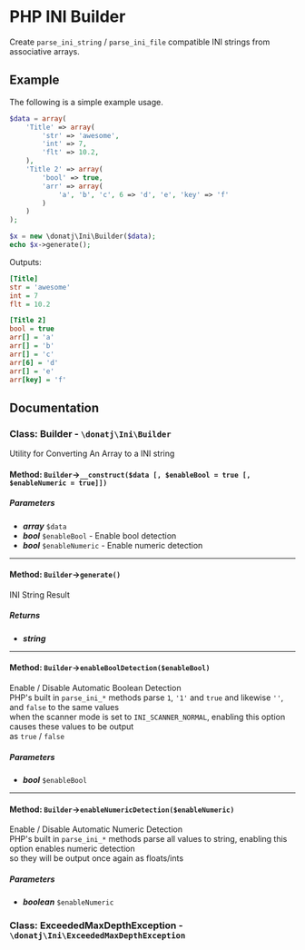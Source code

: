 # PHP INI Builder

Create `parse_ini_string` / `parse_ini_file` compatible INI strings from associative arrays.

## Example

The following is a simple example usage.

```php
$data = array(
	'Title' => array(
		'str' => 'awesome',
		'int' => 7,
		'flt' => 10.2,
	),
	'Title 2' => array(
		'bool' => true,
		'arr' => array(
			'a', 'b', 'c', 6 => 'd', 'e', 'key' => 'f'
		)
	)
);

$x = new \donatj\Ini\Builder($data);
echo $x->generate();
```

Outputs:

```ini
[Title]
str = 'awesome'
int = 7
flt = 10.2

[Title 2]
bool = true
arr[] = 'a'
arr[] = 'b'
arr[] = 'c'
arr[6] = 'd'
arr[] = 'e'
arr[key] = 'f'
```

## Documentation

### Class: Builder - `\donatj\Ini\Builder`

Utility for Converting An Array to a INI string

#### Method: `Builder`->`__construct($data [, $enableBool = true [, $enableNumeric = true]])`

##### Parameters

- ***array*** `$data`
- ***bool*** `$enableBool` - Enable bool detection
- ***bool*** `$enableNumeric` - Enable numeric detection



---

#### Method: `Builder`->`generate()`

INI String Result  
  


##### Returns

- ***string***


---

#### Method: `Builder`->`enableBoolDetection($enableBool)`

Enable / Disable Automatic Boolean Detection  
PHP's built in `parse_ini_*` methods parse `1`, `'1'` and `true` and likewise `''`, and `false` to the same values  
when the scanner mode is set to `INI_SCANNER_NORMAL`, enabling this option causes these values to be output  
as `true` / `false`  


##### Parameters

- ***bool*** `$enableBool`



---

#### Method: `Builder`->`enableNumericDetection($enableNumeric)`

Enable / Disable Automatic Numeric Detection  
PHP's built in `parse_ini_*` methods parse all values to string, enabling this option enables numeric detection  
so they will be output once again as floats/ints  


##### Parameters

- ***boolean*** `$enableNumeric`



### Class: ExceededMaxDepthException - `\donatj\Ini\ExceededMaxDepthException`

